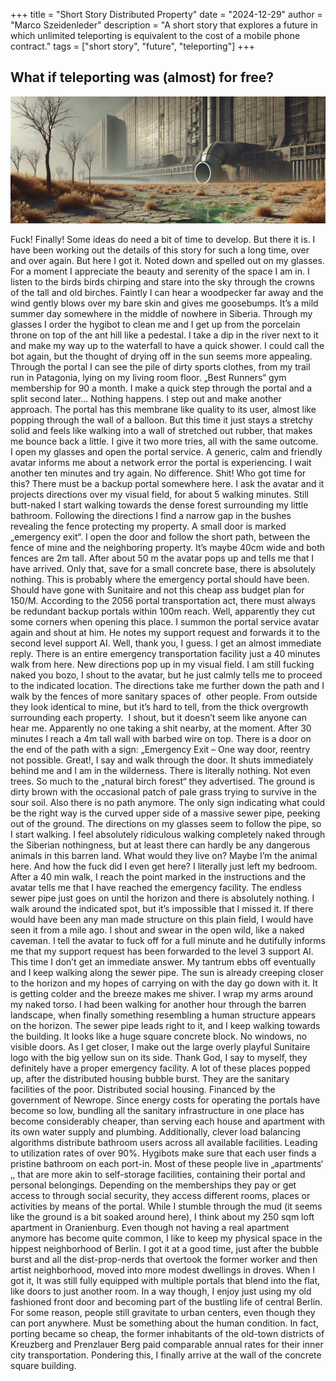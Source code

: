 +++
title = "Short Story Distributed Property"
date = "2024-12-29"
author = "Marco Szeidenleder"
description = "A short story that explores a future in which unlimited teleporting is equivalent to the cost of a mobile phone contract."
tags = ["short story", "future", "teleporting"]
+++



## What if teleporting was (almost) for free?


![](hero.jpg)

Fuck! Finally! Some ideas do need a bit of time to develop. But there it is. I have been working out the details of this story for such a long time, over and over again. But here I got it. Noted down and spelled out on my glasses. For a moment I appreciate the beauty and serenity of the space I am in. I listen to the birds birds chirping and stare into the sky through the crowns of the tall and old birches. Faintly I can hear a woodpecker far away and the wind gently blows over my bare skin and gives me goosebumps. It’s a mild summer day somewhere in the middle of nowhere in Siberia. Through my glasses I order the hygibot to clean me and I get up from the porcelain throne on top of the ant hill like a pedestal. I take a dip in the river next to it and make my way up to the waterfall to have a quick shower. I could call the bot again, but the thought of drying off in the sun seems more appealing. 
Through the portal I can see the pile of dirty sports clothes, from my trail run in Patagonia, lying on my living room floor. „Best Runners“ gym membership for 90 a month. I make a quick step through the portal and a split second later... Nothing happens. I step out and make another approach. The portal has this membrane like quality to its user, almost like popping through the wall of a balloon. But this time it just stays a stretchy solid and feels like walking into a wall of stretched out rubber, that makes me bounce back a little. I give it two more tries, all with the same outcome. 
I open my glasses and open the portal service. A generic, calm and friendly avatar informs me about a network error the portal is experiencing. I wait another ten minutes and try again. No difference. Shit! Who got time for this? There must be a backup portal somewhere here. I ask the avatar and it projects directions over my visual field, for about 5 walking minutes. Still butt-naked I start walking towards the dense forest surrounding my little bathroom. Following the directions I find a narrow gap in the bushes revealing the fence protecting my property. A small door is marked „emergency exit“. I open the door and follow the short path, between the fence of mine and the neighboring property. It’s maybe 40cm wide and both fences are 2m tall. After about 50 m the avatar pops up and tells me that I have arrived. Only that, save for a small concrete base, there is absolutely nothing. This is probably where the emergency portal should have been. 
Should have gone with Sunitaire and not this cheap ass budget plan for 150/M. According to the 2056 portal transportation act, there must always be redundant backup portals within 100m reach. Well, apparently they cut some corners when opening this place. I summon the portal service avatar again and shout at him. He notes my support request and forwards it to the second level support AI. Well, thank you, I guess. I get an almost immediate reply. There is an entire emergency transportation facility just a 40 minutes walk from here. New directions pop up in my visual field. I am still fucking naked you bozo, I shout to the avatar, but he just calmly tells me to proceed to the indicated location. The directions take me further down the path and I walk by the fences of more sanitary spaces of  other people. From outside they look identical to mine, but it’s hard to tell, from the thick overgrowth surrounding each property. 
I shout, but it doesn’t seem like anyone can hear me. Apparently no one taking a shit nearby, at the moment. After 30 minutes I reach a 4m tall wall with barbed wire on top. There is a door on the end of the path with a sign: „Emergency Exit – One way door, reentry not possible. Great!, I say and walk through the door. It shuts immediately behind me and I am in the wilderness. There is literally nothing. Not even trees. So much to the „natural birch forest“ they advertised. The ground is dirty brown with the occasional patch of pale grass trying to survive in the sour soil. Also there is no path anymore. The only sign indicating what could be the right way is the curved upper side of a massive sewer pipe, peeking out of the ground. The directions on my glasses seem to follow the pipe, so I start walking. I feel absolutely ridiculous walking completely naked through the Siberian nothingness, but at least there can hardly be any dangerous animals in this barren land. What would they live on? Maybe I’m the animal here. And how the fuck did I even get here? I literally just left my bedroom. 
After a 40 min walk, I reach the point marked in the instructions and the avatar tells me that I have reached the emergency facility. The endless sewer pipe just goes on until the horizon and there is absolutely nothing. I walk around the indicated spot, but it’s impossible that I missed it. If there would have been any man made structure on this plain field, I would have seen it from a mile ago. I shout and swear in the open wild, like a naked caveman. I tell the avatar to fuck off for a full minute and he dutifully informs me that my support request has been forwarded to the level 3 support AI. This time I don’t get an immediate answer. My tantrum ebbs off eventually and I keep walking along the sewer pipe. The sun is already creeping closer to the horizon and my hopes of carrying on with the day go down with it. It is getting colder and the breeze makes me shiver. I wrap my arms around my naked torso. I had been walking for another hour through the barren landscape, when finally something resembling a human structure appears on the horizon. The sewer pipe leads right to it, and I keep walking towards the building. It looks like a huge square concrete block. No windows, no visible doors. As I get closer, I make out the large overly playful Sunitaire logo with the big yellow sun on its side. Thank God, I say to myself, they definitely have a proper emergency facility.
A lot of these places popped up, after the distributed housing bubble burst. They are the sanitary facilities of the poor. Distributed social housing. Financed by the government of Newrope. Since energy costs for operating the portals have become so low, bundling all the sanitary infrastructure in one place has become considerably cheaper, than serving each house and apartment with its own water supply and plumbing. Additionally, clever load balancing algorithms distribute bathroom users across all available facilities. Leading to utilization rates of over 90%. Hygibots make sure that each user finds a pristine bathroom on each port-in. Most of these people live in „apartments‘ ‚, that are more akin to self-storage facilities, containing their portal and  personal belongings. Depending on the memberships they pay or get access to through social security, they access different rooms, places or activities by means of the portal.
While I stumble through the mud (it seems like the ground is a bit soaked around here), I think about my 250 sqm loft apartment in Oranienburg. Even though not having a real apartment anymore has become quite common, I like to keep my physical space in the hippest neighborhood of Berlin. I got it at a good time, just after the bubble burst and all the dist-prop-nerds that overtook the former worker and then artist neighborhood, moved into more modest dwellings in droves. When I got it, It was still fully equipped with multiple portals that blend into the flat, like doors to just another room. In a way though, I enjoy just using my old fashioned front door and becoming part of the bustling life of central Berlin. For some reason, people still gravitate to urban centers, even though they can port anywhere. Must be something about the human condition. In fact, porting became so cheap, the former inhabitants of the old-town districts of Kreuzberg and Prenzlauer Berg paid comparable annual rates for their inner city transportation. Pondering this, I finally arrive at the wall of the concrete square building.
